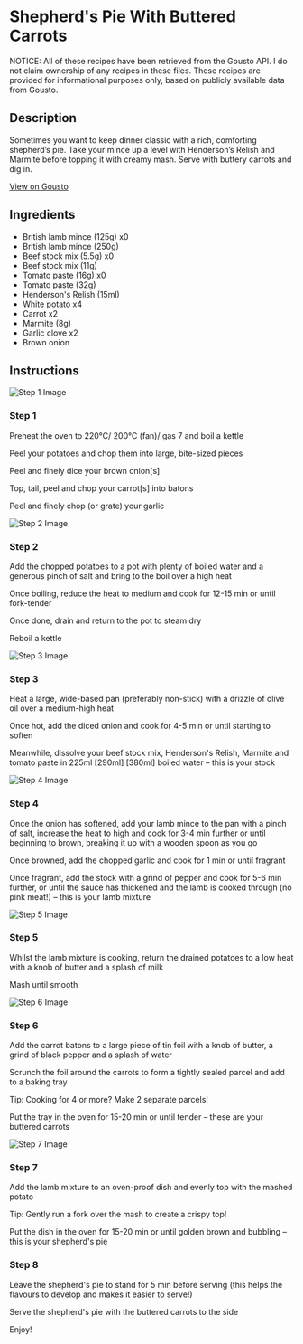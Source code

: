 # Shepherd's Pie With Buttered Carrots

NOTICE: All of these recipes have been retrieved from the Gousto API. I do not claim ownership of any recipes in these files. These recipes are provided for informational purposes only, based on publicly available data from Gousto.

## Description

Sometimes you want to keep dinner classic with a rich, comforting shepherd’s pie. Take your mince up a level with Henderson’s Relish and Marmite before topping it with creamy mash. Serve with buttery carrots and dig in.

[View on Gousto](https://www.gousto.co.uk/recipes/cookbook/classic-shepherds-pie-spring-greens)

## Ingredients

- British lamb mince (125g) x0
- British lamb mince (250g)
- Beef stock mix (5.5g) x0
- Beef stock mix (11g)
- Tomato paste (16g) x0
- Tomato paste (32g)
- Henderson's Relish (15ml)
- White potato x4
- Carrot x2
- Marmite (8g)
- Garlic clove x2
- Brown onion

## Instructions

![Step 1 Image](https://production-media.gousto.co.uk/cms/recipe-step-image/step-1-1706611599850-x200.jpg)

### Step 1

Preheat the oven to 220°C/ 200°C (fan)/ gas 7 and boil a kettle

Peel your potatoes and chop them into large, bite-sized pieces

Peel and finely dice your brown onion[s]

Top, tail, peel and chop your carrot[s] into batons 

Peel and finely chop (or grate) your garlic

![Step 2 Image](https://production-media.gousto.co.uk/cms/recipe-step-image/step-2-1706611603555-x200.jpg)

### Step 2

Add the chopped potatoes to a pot with plenty of boiled water and a generous pinch of salt and bring to the boil over a high heat

Once boiling, reduce the heat to medium and cook for 12-15 min or until fork-tender

Once done, drain and return to the pot to steam dry

Reboil a kettle

![Step 3 Image](https://production-media.gousto.co.uk/cms/recipe-step-image/step-3-1706611607902-x200.jpg)

### Step 3

Heat a large, wide-based pan (preferably non-stick) with a drizzle of olive oil over a medium-high heat

Once hot, add the diced onion and cook for 4-5 min or until starting to soften

Meanwhile, dissolve your beef stock mix, Henderson's Relish, Marmite and tomato paste in 225ml <span class="text-purple">[290ml]</span><span class="text-danger"> [380ml]</span> boiled water – this is your stock

![Step 4 Image](https://production-media.gousto.co.uk/cms/recipe-step-image/step-4-1706611615163-x200.jpg)

### Step 4

Once the onion has softened, add your lamb mince to the pan with a pinch of salt, increase the heat to high and cook for 3-4 min further or until beginning to brown, breaking it up with a wooden spoon as you go

Once browned, add the chopped garlic and cook for 1 min or until fragrant

Once fragrant, add the stock with a grind of pepper and cook for 5-6 min further, or until the sauce has thickened and the lamb is cooked through (no pink meat!) – this is your lamb mixture

![Step 5 Image](https://production-media.gousto.co.uk/cms/recipe-step-image/step-5-1706611620184-x200.jpg)

### Step 5

Whilst the lamb mixture is cooking, return the drained potatoes to a low heat with a knob of butter and a splash of milk

Mash until smooth

![Step 6 Image](https://production-media.gousto.co.uk/cms/recipe-step-image/step-6-1706611624324-x200.jpg)

### Step 6

Add the carrot batons to a large piece of tin foil with a knob of butter, a grind of black pepper and a splash of water

Scrunch the foil around the carrots to form a tightly sealed parcel and add to a baking tray

Tip: Cooking for 4 or more? Make 2 separate parcels!

Put the tray in the oven for 15-20 min or until tender – these are your buttered carrots

![Step 7 Image](https://production-media.gousto.co.uk/cms/recipe-step-image/step-7-1706611629624-x200.jpg)

### Step 7

Add the lamb mixture to an oven-proof dish and evenly top with the mashed potato

Tip: Gently run a fork over the mash to create a crispy top!

Put the dish in the oven for 15-20 min or until golden brown and bubbling – this is your shepherd's pie

### Step 8

Leave the shepherd's pie to stand for 5 min before serving (this helps the flavours to develop and makes it easier to serve!)

Serve the shepherd's pie with the buttered carrots to the side

Enjoy!


